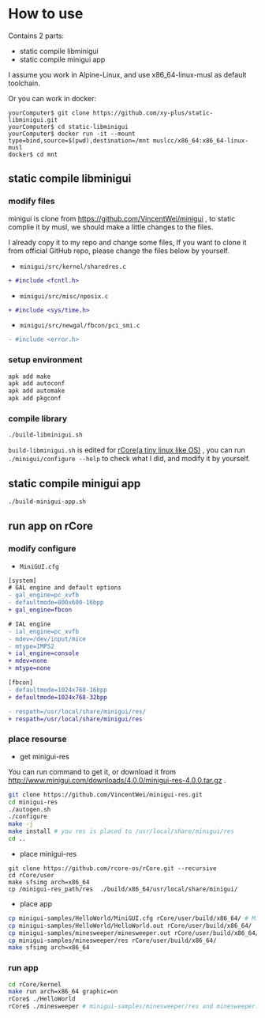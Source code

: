 # How to use

Contains 2 parts:

- static compile libminigui
- static compile minigui app

I assume you work in Alpine-Linux, and use x86_64-linux-musl as default toolchain.

Or you can work in docker:

```shell
yourComputer$ git clone https://github.com/xy-plus/static-libminigui.git
yourComputer$ cd static-libminigui
yourComputer$ docker run -it --mount type=bind,source=$(pwd),destination=/mnt muslcc/x86_64:x86_64-linux-musl
docker$ cd mnt
```

## static compile libminigui

### modify files

minigui is clone from https://github.com/VincentWei/minigui , to static complie it by musl, we should make a little changes to the files.

I already copy it to my repo and change some files, If you want to clone it from official GitHub repo, please change the files below by yourself.

- `minigui/src/kernel/sharedres.c`

```diff
+ #include <fcntl.h>
```

- `minigui/src/misc/nposix.c`

```diff
+ #include <sys/time.h>
```

- `minigui/src/newgal/fbcon/pci_smi.c`

```diff
- #include <error.h>
```

### setup environment

```sh
apk add make
apk add autoconf
apk add automake
apk add pkgconf
```

### compile library

```sh
./build-libminigui.sh
```

`build-libminigui.sh` is edited for [rCore(a tiny linux like OS)](https://github.com/rcore-os/rCore) , you can run `./minigui/configure --help` to check what I did, and modify it by yourself.

## static compile minigui app

```sh
./build-minigui-app.sh
```

## run app on rCore

### modify configure

- `MiniGUI.cfg`

```diff
[system]
# GAL engine and default options
- gal_engine=pc_xvfb
- defaultmode=800x600-16bpp
+ gal_engine=fbcon

# IAL engine
- ial_engine=pc_xvfb
- mdev=/dev/input/mice
- mtype=IMPS2
+ ial_engine=console
+ mdev=none
+ mtype=none

[fbcon]
- defaultmode=1024x768-16bpp
+ defaultmode=1024x768-32bpp

- respath=/usr/local/share/minigui/res/
+ respath=/usr/local/share/minigui/res
```

### place resourse

- get minigui-res

You can run command to get it, or download it from http://www.minigui.com/downloads/4.0.0/minigui-res-4.0.0.tar.gz .

```sh
git clone https://github.com/VincentWei/minigui-res.git
cd minigui-res
./autogen.sh
./configure
make -j
make install # you res is placed to /usr/local/share/minigui/res
cd ..
```

- place minigui-res

```
git clone https://github.com/rcore-os/rCore.git --recursive
cd rCore/user
make sfsimg arch=x86_64
cp /minigui-res_path/res  ./build/x86_64/usr/local/share/minigui/
```

- place app

```sh
cp minigui-samples/HelloWorld/MiniGUI.cfg rCore/user/build/x86_64/ # MiniGUI.cfg and myapp.out should in the same dir
cp minigui-samples/HelloWorld/HelloWorld.out rCore/user/build/x86_64/
cp minigui-samples/minesweeper/minesweeper.out rCore/user/build/x86_64/
cp minigui-samples/minesweeper/res rCore/user/build/x86_64/
make sfsimg arch=x86_64
```

### run app

```sh
cd rCore/kernel
make run arch=x86_64 graphic=on
rCore$ ./HelloWorld
rCore$ ./minesweeper # minigui-samples/minesweeper/res and minesweeper.out should in the same dir
```
